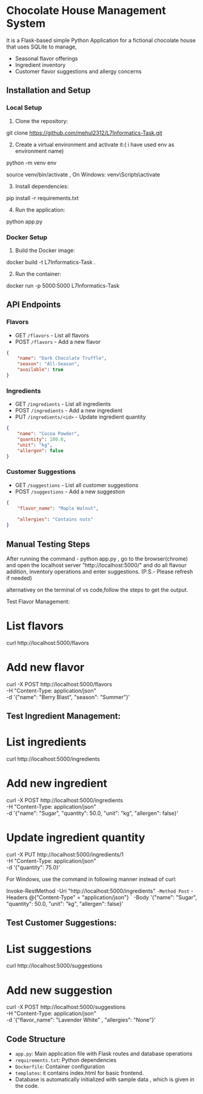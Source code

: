 # Chocolate House Management System

It is a  Flask-based simple Python Application for a fictional chocolate house that uses SQLite to manage,
 - Seasonal flavor offerings 
 - Ingredient inventory
 - Customer flavor suggestions and allergy concerns

## Installation and Setup

### Local Setup

1. Clone the repository:

git clone https://github.com/mehul2312/L7Informatics-Task.git


2. Create a virtual environment and activate it:( i have used env as environment name)

python -m venv env

source venv/bin/activate  , On Windows: venv\Scripts\activate


3. Install dependencies:

pip install -r requirements.txt


4. Run the application:

python app.py


### Docker Setup

1. Build the Docker image:

docker build -t  L7Informatics-Task .


2. Run the container:

docker run -p 5000:5000 L7Informatics-Task


## API Endpoints

### Flavors

- GET `/flavors` - List all flavors
- POST `/flavors` - Add a new flavor

```json
{
    "name": "Dark Chocolate Truffle",
    "season": "All-Season",
    "available": true
}
```

### Ingredients

- GET `/ingredients` - List all ingredients
- POST `/ingredients` - Add a new ingredient
- PUT `/ingredients/<id>` - Update ingredient quantity

```json
{
    "name": "Cocoa Powder",
    "quantity": 100.0,
    "unit": "kg",
    "allergen": false
}
```

### Customer Suggestions

- GET `/suggestions` - List all customer suggestions
- POST `/suggestions` - Add a new suggestion

```json
{
    "flavor_name": "Maple Walnut",
   
    "allergies": "Contains nuts"
}
```

## Manual Testing Steps

After running the command - python app.py , go to the browser(chrome) and open the localhost server "http://localhost:5000/" and do all flavour addition, inventory operations and  enter suggestions. 
(P.S.- Please refresh if needed)

alternativey on the terminal of vs code,follow the steps to get the output.

Test Flavor Management:

# List flavors
curl http://localhost:5000/flavors

# Add new flavor
curl -X POST http://localhost:5000/flavors \
     -H "Content-Type: application/json" \
     -d '{"name": "Berry Blast", "season": "Summer"}'


## Test Ingredient Management:

# List ingredients
curl http://localhost:5000/ingredients

# Add new ingredient
curl -X POST http://localhost:5000/ingredients \
     -H "Content-Type: application/json" \
     -d '{"name": "Sugar", "quantity": 50.0, "unit": "kg", "allergen": false}'

# Update ingredient quantity
curl -X PUT http://localhost:5000/ingredients/1 \
     -H "Content-Type: application/json" \
     -d '{"quantity": 75.0}'


For Windows, use the command in following manner instead of curl:


Invoke-RestMethod -Uri "http://localhost:5000/ingredients" `
    -Method Post `
    -Headers @{"Content-Type" = "application/json"} `
    -Body '{"name": "Sugar", "quantity": 50.0, "unit": "kg", "allergen": false}'

## Test Customer Suggestions:

# List suggestions
curl http://localhost:5000/suggestions

# Add new suggestion
curl -X POST http://localhost:5000/suggestions \
     -H "Content-Type: application/json" \
     -d '{"flavor_name": "Lavender White" , "allergies": "None"}'



## Code Structure

- `app.py`: Main application file with Flask routes and database operations
- `requirements.txt`: Python dependencies
- `Dockerfile`: Container configuration
- `templates`: it contains index.html for basic frontend. 
- Database is automatically initialized with sample data , which is given in the code.






